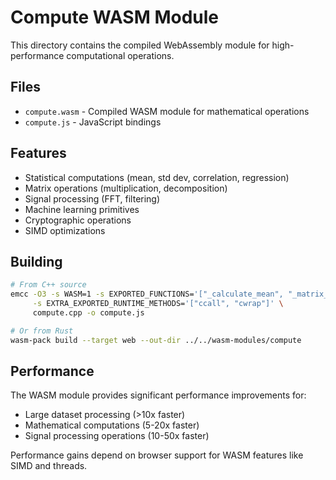 # Compute WASM Module

This directory contains the compiled WebAssembly module for high-performance computational operations.

## Files

- `compute.wasm` - Compiled WASM module for mathematical operations
- `compute.js` - JavaScript bindings

## Features

- Statistical computations (mean, std dev, correlation, regression)
- Matrix operations (multiplication, decomposition)
- Signal processing (FFT, filtering)
- Machine learning primitives
- Cryptographic operations
- SIMD optimizations

## Building

```bash
# From C++ source
emcc -O3 -s WASM=1 -s EXPORTED_FUNCTIONS='["_calculate_mean", "_matrix_multiply", "_fft"]' \
     -s EXTRA_EXPORTED_RUNTIME_METHODS='["ccall", "cwrap"]' \
     compute.cpp -o compute.js

# Or from Rust
wasm-pack build --target web --out-dir ../../wasm-modules/compute
```

## Performance

The WASM module provides significant performance improvements for:
- Large dataset processing (>10x faster)
- Mathematical computations (5-20x faster)
- Signal processing operations (10-50x faster)

Performance gains depend on browser support for WASM features like SIMD and threads.